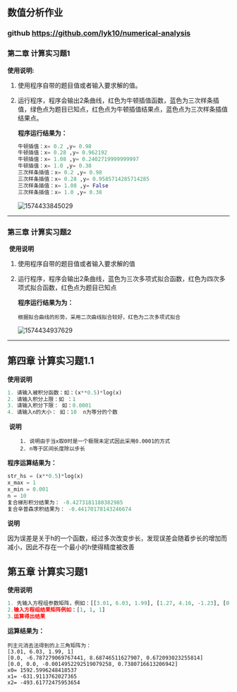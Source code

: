 

## 数值分析作业 

### github  https://github.com/lyk10/numerical-analysis 



### 第二章 计算实习题1

**使用说明:**

1. 使用程序自带的题目值或者输入要求解的值。

2. 运行程序，程序会输出2条曲线，红色为牛顿插值函数，蓝色为三次样条插值，绿色点为题目已知点，红色点为牛顿插值结果点，蓝色点为三次样条插值结果点。

   **程序运行结果为：**

   ``` python
   牛顿插值：x= 0.2 ,y= 0.98
   牛顿插值：x= 0.28 ,y= 0.962192
   牛顿插值：x= 1.08 ,y= 0.2402719999999997
   牛顿插值：x= 1.0 ,y= 0.38
   三次样条插值：x= 0.2 ,y= 0.98
   三次样条插值：x= 0.28 ,y= 0.9585714285714285
   三次样条插值：x= 1.08 ,y= False
   三次样条插值：x= 1.0 ,y= 0.38
   ```

   

   ![1574433845029](C:\Users\lenovo\AppData\Roaming\Typora\typora-user-images\1574433845029.png)

****

### 第三章 计算实习题2

​	**使用说明**

 1. 使用程序自带的题目值或者输入要求解的值

 2. 运行程序，程序会输出2条曲线，蓝色为三次多项式拟合函数，红色为四次多项式拟合函数，红色点为题目已知点

    **程序运行结果为为：**

    ``` 
    根据拟合曲线的形势，采用二次曲线拟合较好，红色为二次多项式拟合
    ```

    

    ![1574434937629](E:\Typora\1574434937629.png)

****

## 第四章 计算实习题1.1

**使用说明**

``` python
1. 请输入被积分函数：如：(x**0.5)*log(x)
2. 请输入积分上限：如 ：1
3. 请输入积分下限： 如：0.0001 
4. 请输入n的大小： 如：10  n为等分的个数 
```

​	**说明**

		1. 说明由于当x取0时是一个极限未定式因此采用0.0001的方式
  		2. n等于区间长度除以步长

**程序运算结果为：**

``` python
str_hs = (x**0.5)*log(x)
x_max = 1
x_min = 0.001
n = 10
复合梯形积分结果为： -0.4273181180382985
复合辛普森求积结果为： -0.44170178143246674
```



**说明**

因为误差是关于h的一个函数，经过多次改变步长，发现误差会随着步长的增加而减小，因此不存在一个最小的h使得精度被改善

## 第五章 计算实习题1

**使用说明**

```python
1. 先输入方程组参数矩阵，例如：[[3.01, 6.03, 1.99], [1.27, 4.16, -1.23], [0.987, -4.81, 9.34]]
2.输入方程组结果矩阵例如：[1, 1, 1]
3.运算得出结果
```
**运算结果为：**

```
列主元消去法得到的上三角矩阵为：
[3.01, 6.03, 1.99, 1]
[0.0, -6.787279069767441, 8.68746511627907, 0.672093023255814]
[0.0, 0.0, -0.0014952292519079258, 0.7380716613206942]
x0= 1592.5996248418537
x1= -631.9113762027365
x2= -493.61772475953654
```

